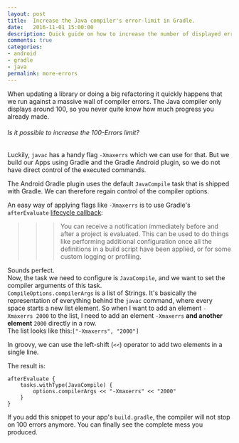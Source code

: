 ```yaml
---
layout: post
title:  Increase the Java compiler's error-limit in Gradle.
date:   2016-11-01 15:00:00
description: Quick guide on how to increase the number of displayed errors in the gradle console.
comments: true
categories:
- android
- gradle
- java
permalink: more-errors
---
```

When updating a library or doing a big refactoring it quickly happens that we run against a massive wall of compiler errors.
The Java compiler only displays around 100, so you never quite know how much progress you already made.

###### Is it possible to increase the 100-Errors limit?

Luckily, `javac` has a handy flag `-Xmaxerrs` which we can use for that.
But we build our Apps using Gradle and the Gradle Android plugin, so we do not have direct control of the executed commands.

The Android Gradle plugin uses the default `JavaCompile` task that is shipped with Gradle. We can therefore regain control of the compiler options.

An easy way of applying flags like `-Xmaxerrs` is to use Gradle's `afterEvaluate` [lifecycle callback](https://docs.gradle.org/current/userguide/build_lifecycle.html#sec:project_evaluation):

>>> You can receive a notification immediately before and after a project is evaluated. This can be used to do things like performing additional configuration once all the definitions in a build script have been applied, or for some custom logging or profiling.

Sounds perfect.  
Now, the task we need to configure is `JavaCompile`, and we want to set the compiler arguments of this task.  
`CompileOptions.compilerArgs` is a list of Strings. It's basically the representation of everything behind the `javac` command, where every space starts a new list element. So when I want to add an element `-Xmaxerrs 2000` to the list, I need to add an element `-Xmaxerrs` **and another element** `2000` directly in a row.  
The list looks like this:`["-Xmaxerrs", "2000"]`

In groovy, we can use the left-shift (`<<`) operator to add two elements in a single line.

The result is:

```
afterEvaluate {
    tasks.withType(JavaCompile) {
        options.compilerArgs << "-Xmaxerrs" << "2000"
    }
}
```

If you add this snippet to your app's `build.gradle`, the compiler will not stop on 100 errors anymore. You can finally see the complete mess you produced.

